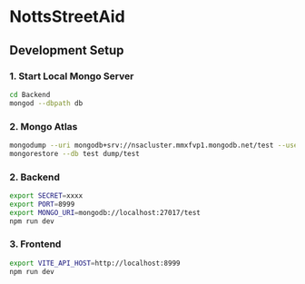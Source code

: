 # NottsStreetAid

## Development Setup

### 1. Start Local Mongo Server
```bash
cd Backend
mongod --dbpath db
```

### 2. Mongo Atlas
```bash
mongodump --uri mongodb+srv://nsacluster.mmxfvp1.mongodb.net/test --username=nsadevs --password=same -vvvvv
mongorestore --db test dump/test
```

### 2. Backend
```bash
export SECRET=xxxx
export PORT=8999
export MONGO_URI=mongodb://localhost:27017/test
npm run dev
```

### 3. Frontend
```bash
export VITE_API_HOST=http://localhost:8999
npm run dev
```